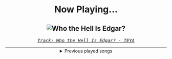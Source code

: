 <div align="center"> 
<h1>Now Playing...</h1>

![Who the Hell Is Edgar?](https://i.scdn.co/image/ab67616d00001e02b75dd1b7de969ef4e3a497c2)
--
_<samp><a href="https://open.spotify.com/track/3gUC7tGDPVLOq42vvTUVdI">Track: Who the Hell Is Edgar? - TEYA</a></samp>_

<div style="border: 1px #4B5054 solid"></div>
<details>
  <summary>
    Previous played songs
  </summary>
  <table>
    <thead>
      <tr>
        <th>
          Artist
        </th>
        <th>
          Song
        </th>
        <th>
          Link
        </th>
      </tr>
    </thead>
    <tbody>
      <tr><td>TEYA</td><td>Who the Hell Is Edgar?</td><td><a href="https://open.spotify.com/track/3gUC7tGDPVLOq42vvTUVdI">https://open.spotify.com/track/3gUC7tGDPVLOq42vvTUVdI</a></td></tr><tr><td>TEYA</td><td>Who the Hell Is Edgar?</td><td><a href="https://open.spotify.com/track/3gUC7tGDPVLOq42vvTUVdI">https://open.spotify.com/track/3gUC7tGDPVLOq42vvTUVdI</a></td></tr><tr><td>TEYA</td><td>Who the Hell Is Edgar?</td><td><a href="https://open.spotify.com/track/3gUC7tGDPVLOq42vvTUVdI">https://open.spotify.com/track/3gUC7tGDPVLOq42vvTUVdI</a></td></tr><tr><td>TEYA</td><td>Who the Hell Is Edgar?</td><td><a href="https://open.spotify.com/track/3gUC7tGDPVLOq42vvTUVdI">https://open.spotify.com/track/3gUC7tGDPVLOq42vvTUVdI</a></td></tr><tr><td>TEYA</td><td>Who the Hell Is Edgar?</td><td><a href="https://open.spotify.com/track/3gUC7tGDPVLOq42vvTUVdI">https://open.spotify.com/track/3gUC7tGDPVLOq42vvTUVdI</a></td></tr><tr><td>TEYA</td><td>Who the Hell Is Edgar?</td><td><a href="https://open.spotify.com/track/3gUC7tGDPVLOq42vvTUVdI">https://open.spotify.com/track/3gUC7tGDPVLOq42vvTUVdI</a></td></tr><tr><td>TEYA</td><td>Who the Hell Is Edgar?</td><td><a href="https://open.spotify.com/track/3gUC7tGDPVLOq42vvTUVdI">https://open.spotify.com/track/3gUC7tGDPVLOq42vvTUVdI</a></td></tr><tr><td>TEYA</td><td>Who the Hell Is Edgar?</td><td><a href="https://open.spotify.com/track/3gUC7tGDPVLOq42vvTUVdI">https://open.spotify.com/track/3gUC7tGDPVLOq42vvTUVdI</a></td></tr><tr><td>TEYA</td><td>Who the Hell Is Edgar?</td><td><a href="https://open.spotify.com/track/3gUC7tGDPVLOq42vvTUVdI">https://open.spotify.com/track/3gUC7tGDPVLOq42vvTUVdI</a></td></tr><tr><td>TEYA</td><td>Who the Hell Is Edgar?</td><td><a href="https://open.spotify.com/track/3gUC7tGDPVLOq42vvTUVdI">https://open.spotify.com/track/3gUC7tGDPVLOq42vvTUVdI</a></td></tr><tr><td>TEYA</td><td>Who the Hell Is Edgar?</td><td><a href="https://open.spotify.com/track/3gUC7tGDPVLOq42vvTUVdI">https://open.spotify.com/track/3gUC7tGDPVLOq42vvTUVdI</a></td></tr><tr><td>TEYA</td><td>Who the Hell Is Edgar?</td><td><a href="https://open.spotify.com/track/3gUC7tGDPVLOq42vvTUVdI">https://open.spotify.com/track/3gUC7tGDPVLOq42vvTUVdI</a></td></tr><tr><td>TEYA</td><td>Who the Hell Is Edgar?</td><td><a href="https://open.spotify.com/track/3gUC7tGDPVLOq42vvTUVdI">https://open.spotify.com/track/3gUC7tGDPVLOq42vvTUVdI</a></td></tr><tr><td>TEYA</td><td>Who the Hell Is Edgar?</td><td><a href="https://open.spotify.com/track/3gUC7tGDPVLOq42vvTUVdI">https://open.spotify.com/track/3gUC7tGDPVLOq42vvTUVdI</a></td></tr><tr><td>TEYA</td><td>Who the Hell Is Edgar?</td><td><a href="https://open.spotify.com/track/3gUC7tGDPVLOq42vvTUVdI">https://open.spotify.com/track/3gUC7tGDPVLOq42vvTUVdI</a></td></tr><tr><td>Deichkind</td><td>Drucker</td><td><a href="https://open.spotify.com/track/2xJcUFzWYhnlJ7gETKnyjQ">https://open.spotify.com/track/2xJcUFzWYhnlJ7gETKnyjQ</a></td></tr><tr><td>BABYMETAL</td><td>Mirror Mirror</td><td><a href="https://open.spotify.com/track/38gysCdAsWQcOWWEC07Run">https://open.spotify.com/track/38gysCdAsWQcOWWEC07Run</a></td></tr><tr><td>The Plot In You</td><td>Let It Go</td><td><a href="https://open.spotify.com/track/3cCImAEU4yM5ZbQ4pu91t6">https://open.spotify.com/track/3cCImAEU4yM5ZbQ4pu91t6</a></td></tr><tr><td>Too Close To Touch</td><td>In The Name Of Love</td><td><a href="https://open.spotify.com/track/7Azb2XqUfT96N1LWfhCnOW">https://open.spotify.com/track/7Azb2XqUfT96N1LWfhCnOW</a></td></tr><tr><td>Too Close To Touch</td><td>In The Name Of Love</td><td><a href="https://open.spotify.com/track/7Azb2XqUfT96N1LWfhCnOW">https://open.spotify.com/track/7Azb2XqUfT96N1LWfhCnOW</a></td></tr>
    </tbody>
  </table>
</details>

</div>
